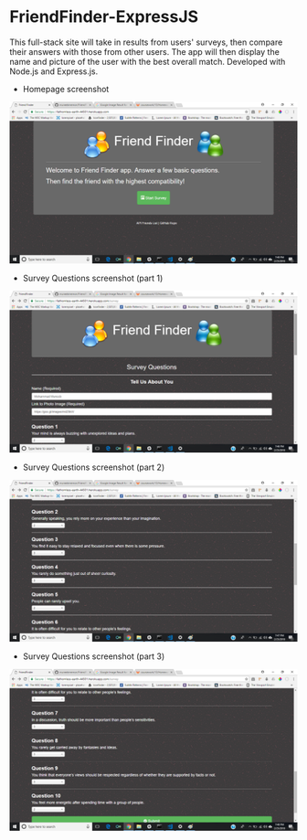 # FriendFinder-ExpressJS
This full-stack site will take in results from users' surveys, then compare their answers with those from other users. The app will then display the name and picture of the user with the best overall match. Developed with Node.js and Express.js.

- Homepage screenshot

![Homepage](/public/images/homepage.png)

- Survey Questions screenshot (part 1)

![Survey](/public/images/surveyimgone.png)

- Survey Questions screenshot (part 2)

![Survey](/public/images/surveyimgtwo.png)

- Survey Questions screenshot (part 3)

![Survey](/public/images/surveyimgthree.png)
